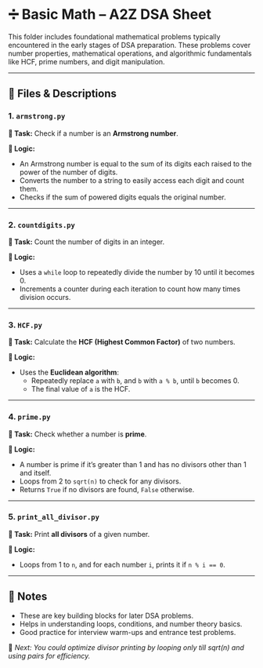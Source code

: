 # ➗ Basic Math – A2Z DSA Sheet

This folder includes foundational mathematical problems typically encountered in the early stages of DSA preparation. These problems cover number properties, mathematical operations, and algorithmic fundamentals like HCF, prime numbers, and digit manipulation.

---

## 📄 Files & Descriptions

### 1. `armstrong.py`
**🔹 Task:** Check if a number is an **Armstrong number**.

**🧠 Logic:**
- An Armstrong number is equal to the sum of its digits each raised to the power of the number of digits.
- Converts the number to a string to easily access each digit and count them.
- Checks if the sum of powered digits equals the original number.

---

### 2. `countdigits.py`
**🔹 Task:** Count the number of digits in an integer.

**🧠 Logic:**
- Uses a `while` loop to repeatedly divide the number by 10 until it becomes 0.
- Increments a counter during each iteration to count how many times division occurs.

---

### 3. `HCF.py`
**🔹 Task:** Calculate the **HCF (Highest Common Factor)** of two numbers.

**🧠 Logic:**
- Uses the **Euclidean algorithm**:
  - Repeatedly replace `a` with `b`, and `b` with `a % b`, until `b` becomes 0.
  - The final value of `a` is the HCF.

---

### 4. `prime.py`
**🔹 Task:** Check whether a number is **prime**.

**🧠 Logic:**
- A number is prime if it’s greater than 1 and has no divisors other than 1 and itself.
- Loops from 2 to `sqrt(n)` to check for any divisors.
- Returns `True` if no divisors are found, `False` otherwise.

---

### 5. `print_all_divisor.py`
**🔹 Task:** Print **all divisors** of a given number.

**🧠 Logic:**
- Loops from 1 to `n`, and for each number `i`, prints it if `n % i == 0`.

---

## 🚀 Notes

- These are key building blocks for later DSA problems.
- Helps in understanding loops, conditions, and number theory basics.
- Good practice for interview warm-ups and entrance test problems.

📁 _Next: You could optimize divisor printing by looping only till sqrt(n) and using pairs for efficiency._